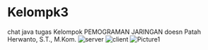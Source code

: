 # Kelompk3
chat java tugas Kelompok PEMOGRAMAN JARINGAN doesn Patah Herwanto, S.T., M.Kom.
![server](https://github.com/asroharun6/Kelompk3/assets/129697106/83ca14b8-7eed-43ec-ad68-1cd48ea07b18)
![client](https://github.com/asroharun6/Kelompk3/assets/129697106/01eb334d-95bf-4e81-af74-44c8fb868433)
![Picture1](https://github.com/asroharun6/Kelompk3/assets/129697106/98665eb3-8f94-4bd2-b6c1-d202afa5cc48)
